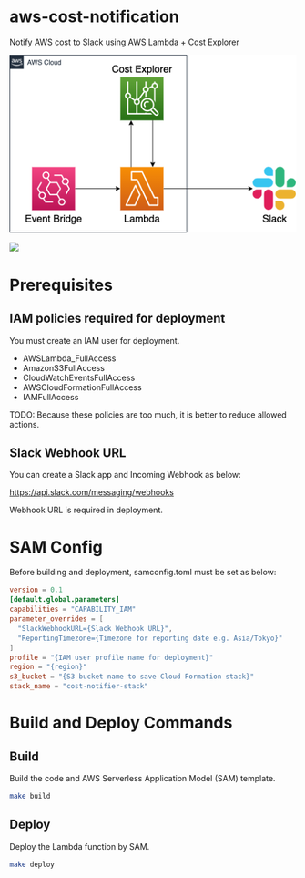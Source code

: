 # aws-cost-notification
Notify AWS cost to Slack using AWS Lambda + Cost Explorer

![](./architecture.png)

![](https://user-images.githubusercontent.com/30297174/126895803-7714bbb8-8dd3-48bf-9a78-82e6cd51a7c5.png)


# Prerequisites
## IAM policies required for deployment

You must create an IAM user for deployment.

- AWSLambda_FullAccess
- AmazonS3FullAccess
- CloudWatchEventsFullAccess
- AWSCloudFormationFullAccess
- IAMFullAccess

TODO: Because these policies are too much, it is better to reduce allowed actions.

## Slack Webhook URL

You can create a Slack app and Incoming Webhook as below:

https://api.slack.com/messaging/webhooks

Webhook URL is required in deployment.

# SAM Config
Before building and deployment, samconfig.toml must be set as below:

```toml:samconfig.toml
version = 0.1
[default.global.parameters]
capabilities = "CAPABILITY_IAM"
parameter_overrides = [
  "SlackWebhookURL={Slack Webhook URL}",
  "ReportingTimezone={Timezone for reporting date e.g. Asia/Tokyo}"
]
profile = "{IAM user profile name for deployment}"
region = "{region}"
s3_bucket = "{S3 bucket name to save Cloud Formation stack}"
stack_name = "cost-notifier-stack"
```

# Build and Deploy Commands

## Build

Build the code and AWS Serverless Application Model (SAM) template.

```sh
make build
```

## Deploy

Deploy the Lambda function by SAM.

```sh
make deploy
```
